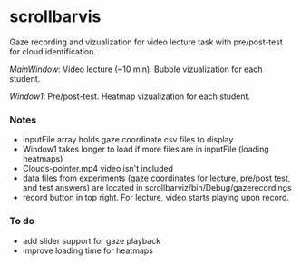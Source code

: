 # scrollbarvis

Gaze recording and vizualization for video lecture task with pre/post-test for cloud identification.

*MainWindow*: Video lecture (~10 min). Bubble vizualization for each student.

*Window1*: Pre/post-test. Heatmap vizualization for each student.

### Notes
- inputFile array holds gaze coordinate csv files to display
- Window1 takes longer to load if more files are in inputFile (loading heatmaps)
- Clouds-pointer.mp4 video isn't included
- data files from experiments (gaze coordinates for lecture, pre/post test, and test answers) are located in scrollbarviz/bin/Debug/gazerecordings
- record button in top right. For lecture, video starts playing upon record.

### To do
- add slider support for gaze playback
- improve loading time for heatmaps
